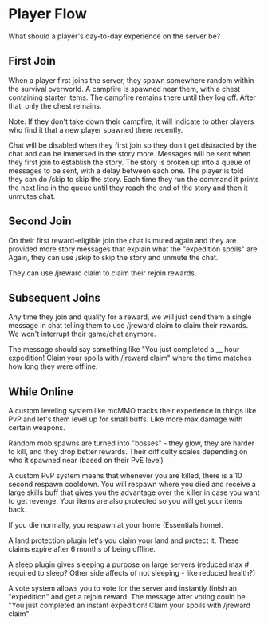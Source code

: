 # Player Flow
What should a player's day-to-day experience on the server be?

## First Join
When a player first joins the server, they spawn somewhere random within the survival overworld. A campfire is spawned near them, with a chest containing starter items. The campfire remains there until they log off. After that, only the chest remains.

Note: If they don't take down their campfire, it will indicate to other players who find it that a new player spawned there recently.

Chat will be disabled when they first join so they don't get distracted by the chat and can be immersed in the story more. Messages will be sent when they first join to establish the story. The story is broken up into a queue of messages to be sent, with a delay between each one. The player is told they can do /skip to skip the story. Each time they run the command it prints the next line in the queue until they reach the end of the story and then it unmutes chat.

## Second Join

On their first reward-eligible join the chat is muted again and they are provided more story messages that explain what the "expedition spoils" are. Again, they can use /skip to skip the story and unmute the chat.

They can use /jreward claim to claim their rejoin rewards. 

## Subsequent Joins

Any time they join and qualify for a reward, we will just send them a single message in chat telling them to use /jreward claim to claim their rewards. We won't interrupt their game/chat anymore.

The message should say something like "You just completed a __ hour expedition! Claim your spoils with /jreward claim" where the time matches how long they were offline.

## While Online

A custom leveling system like mcMMO tracks their experience in things like PvP and let's them level up for small buffs. Like more max damage with certain weapons.

Random mob spawns are turned into "bosses" - they glow, they are harder to kill, and they drop better rewards. Their difficulty scales depending on who it spawned near (based on their PvE level)

A custom PvP system means that whenever you are killed, there is a 10 second respawn cooldown. You will respawn where you died and receive a large skills buff that gives you the advantage over the killer in case you want to get revenge. Your items are also protected so you will get your items back.

If you die normally, you respawn at your home (Essentials home).

A land protection plugin let's you claim your land and protect it. These claims expire after 6 months of being offline.

A sleep plugin gives sleeping a purpose on large servers (reduced max # required to sleep? Other side affects of not sleeping - like reduced health?)

A vote system allows you to vote for the server and instantly finish an "expedition" and get a rejoin reward. The message after voting could be "You just completed an instant expedition! Claim your spoils with /jreward claim"